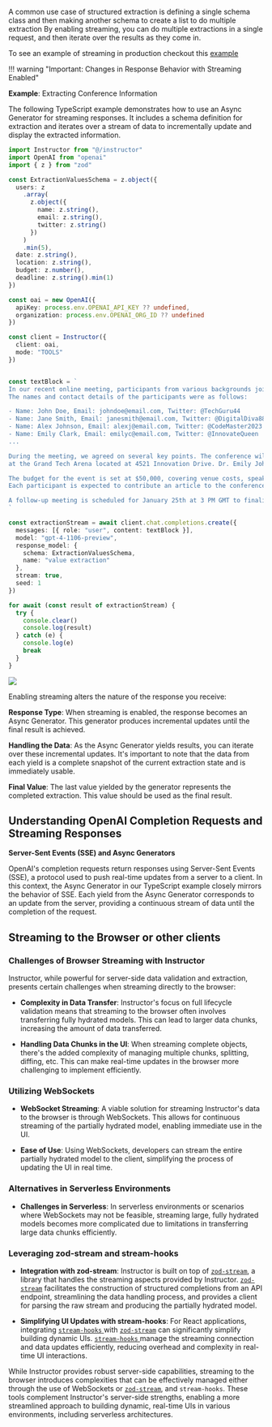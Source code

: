 A common use case of structured extraction is defining a single schema class and then making another schema to create a list to do multiple extraction By enabling streaming, you can do multiple extractions in a single request, and then iterate over the results as they come in.

To see an example of streaming in production checkout this [example](https://ss.dimitri.link/j17CVTMK)

!!! warning "Important: Changes in Response Behavior with Streaming Enabled"

**Example**: Extracting Conference Information

The following TypeScript example demonstrates how to use an Async Generator for streaming responses. It includes a schema definition for extraction and iterates over a stream of data to incrementally update and display the extracted information.

```ts
import Instructor from "@/instructor"
import OpenAI from "openai"
import { z } from "zod"

const ExtractionValuesSchema = z.object({
  users: z
    .array(
      z.object({
        name: z.string(),
        email: z.string(),
        twitter: z.string()
      })
    )
    .min(5),
  date: z.string(),
  location: z.string(),
  budget: z.number(),
  deadline: z.string().min(1)
})

const oai = new OpenAI({
  apiKey: process.env.OPENAI_API_KEY ?? undefined,
  organization: process.env.OPENAI_ORG_ID ?? undefined
})

const client = Instructor({
  client: oai,
  mode: "TOOLS"
})


const textBlock = `
In our recent online meeting, participants from various backgrounds joined to discuss the upcoming tech conference.
The names and contact details of the participants were as follows:

- Name: John Doe, Email: johndoe@email.com, Twitter: @TechGuru44
- Name: Jane Smith, Email: janesmith@email.com, Twitter: @DigitalDiva88
- Name: Alex Johnson, Email: alexj@email.com, Twitter: @CodeMaster2023
- Name: Emily Clark, Email: emilyc@email.com, Twitter: @InnovateQueen
...

During the meeting, we agreed on several key points. The conference will be held on March 15th, 2024,
at the Grand Tech Arena located at 4521 Innovation Drive. Dr. Emily Johnson, a renowned AI researcher, will be our keynote speaker.

The budget for the event is set at $50,000, covering venue costs, speaker fees, and promotional activities.
Each participant is expected to contribute an article to the conference blog by February 20th.

A follow-up meeting is scheduled for January 25th at 3 PM GMT to finalize the agenda and confirm the list of speakers.
`

const extractionStream = await client.chat.completions.create({
  messages: [{ role: "user", content: textBlock }],
  model: "gpt-4-1106-preview",
  response_model: {
    schema: ExtractionValuesSchema,
    name: "value extraction"
  },
  stream: true,
  seed: 1
})

for await (const result of extractionStream) {
  try {
    console.clear()
    console.log(result)
  } catch (e) {
    console.log(e)
    break
  }
}
```

![](https://jxnl.github.io/instructor/img/partial.gif)

Enabling streaming alters the nature of the response you receive:

**Response Type**: When streaming is enabled, the response becomes an Async Generator. This generator produces incremental updates until the final result is achieved.

**Handling the Data**: As the Async Generator yields results, you can iterate over these incremental updates. It's important to note that the data from each yield is a complete snapshot of the current extraction state and is immediately usable.

**Final Value**: The last value yielded by the generator represents the completed extraction. This value should be used as the final result.

## Understanding OpenAI Completion Requests and Streaming Responses

**Server-Sent Events (SSE) and Async Generators**

OpenAI's completion requests return responses using Server-Sent Events (SSE), a protocol used to push real-time updates from a server to a client. In this context, the Async Generator in our TypeScript example closely mirrors the behavior of SSE. Each yield from the Async Generator corresponds to an update from the server, providing a continuous stream of data until the completion of the request.

## Streaming to the Browser or other clients

### Challenges of Browser Streaming with Instructor
Instructor, while powerful for server-side data validation and extraction, presents certain challenges when streaming directly to the browser:

- **Complexity in Data Transfer**: Instructor's focus on full lifecycle validation means that streaming to the browser often involves transferring fully hydrated models. This can lead to larger data chunks, increasing the amount of data transferred.

- **Handling Data Chunks in the UI**: When streaming complete objects, there's the added complexity of managing multiple chunks, splitting, diffing, etc. This can make real-time updates in the browser more challenging to implement efficiently.

### Utilizing WebSockets
- **WebSocket Streaming**: A viable solution for streaming Instructor's data to the browser is through WebSockets. This allows for continuous streaming of the partially hydrated model, enabling immediate use in the UI.

- **Ease of Use**: Using WebSockets, developers can stream the entire partially hydrated model to the client, simplifying the process of updating the UI in real time.

### Alternatives in Serverless Environments
- **Challenges in Serverless**: In serverless environments or scenarios where WebSockets may not be feasible, streaming large, fully hydrated models becomes more complicated due to limitations in transferring large data chunks efficiently.

### Leveraging zod-stream and stream-hooks
- **Integration with zod-stream**: Instructor is built on top of [`zod-stream`](https://island.novy.work/docs/zod-stream/introduction), a library that handles the streaming aspects provided by Instructor. [`zod-stream`](https://island.novy.work/docs/zod-stream/introduction) facilitates the construction of structured completions from an API endpoint, streamlining the data handling process, and provides a client for parsing the raw stream and producing the partially hydrated model.

- **Simplifying UI Updates with stream-hooks**: For React applications, integrating [`stream-hooks` ](https://island.novy.work/docs/stream-hooks/introduction)with [`zod-stream`](https://island.novy.work/docs/zod-stream/introduction) can significantly simplify building dynamic UIs. [`stream-hooks` ](https://island.novy.work/docs/stream-hooks/introduction)manage the streaming connection and data updates efficiently, reducing overhead and complexity in real-time UI interactions.


While Instructor provides robust server-side capabilities, streaming to the browser introduces complexities that can be effectively managed either through the use of WebSockets or [`zod-stream`](https://island.novy.work/docs/zod-stream/introduction), and `stream-hooks`. These tools complement Instructor's server-side strengths, enabling a more streamlined approach to building dynamic, real-time UIs in various environments, including serverless architectures.
